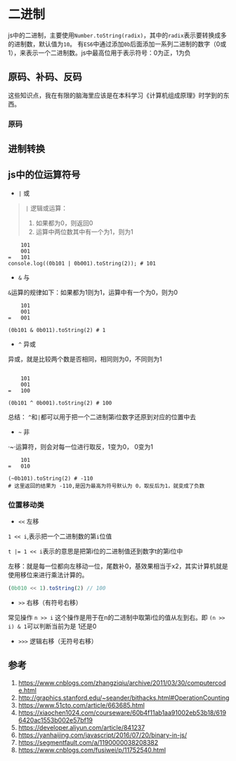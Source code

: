 # 二进制

js中的二进制，主要使用`Number.toString(radix)`，其中的`radix`表示要转换成多的进制数，默认值为`10`。
有`ES6`中通过添加`0b`后面添加一系列二进制的数字（0或1），来表示一个二进制数。js中最高位用于表示符号：0为正，1为负

## 原码、补码、反码

这些知识点，我在有限的脑海里应该是在本科学习《计算机组成原理》时学到的东西。

### 原码


## 进制转换

## js中的位运算符号

- `|` 或

> `|` 逻辑或运算：
>
> 1. 如果都为0，则返回0
> 2. 运算中两位数其中有一个为1，则为1

```shell
    101
    001
=   101 
console.log((0b101 | 0b001).toString(2)); # 101
```

- `&` 与

`&`运算的规律如下：如果都为1则为1，运算中有一个为0，则为0

``` shell
    101
    001
=   001

(0b101 & 0b011).toString(2) # 1
```

- `^` 异或

异或，就是比较两个数是否相同，相同则为0，不同则为1

```shell

    101
    001
=   100

(0b101 ^ 0b001).toString(2) # 100
```

总结： `^`和`|`都可以用于把一个二进制第i位数字还原到对应的位置中去

- `~` 非

·~·运算符，则会对每一位进行取反，1变为0， 0变为1

```shell
    101
=   010

(~0b101).toString(2) # -110
# 这里返回的结果为 -110,是因为最高为符号默认为 0，取反后为1，就变成了负数
```

### 位置移动类

- `<<` 左移

`1 << i`,表示把一个二进制数的第`i`位值

`t |= 1 << i`表示的意思是把第i位的二进制值还到数字t的第i位中

左移：就是每一位都向左移动一位，尾数补0，基效果相当于x2，其实计算机就是使用移位来进行乘法计算的。

```ts
(0b010 << 1).toString(2) // 100
```


- `>>` 右移（有符号右移）

常见操作 `n >> i` 这个操作是用于在n的二进制中取第i位的值从左到右。即 `(n >> i) & 1`可以判断当前为是 1还是0

- `>>>` 逻辑右移（无符号右移）

## 参考

1. <https://www.cnblogs.com/zhangziqiu/archive/2011/03/30/computercode.html>
2. <http://graphics.stanford.edu/~seander/bithacks.html#OperationCounting>
3. <https://www.51cto.com/article/663685.html>
4. <https://xiaochen1024.com/courseware/60b4f11ab1aa91002eb53b18/6196420ac1553b002e57bf19>
5. <https://developer.aliyun.com/article/841237>
6. <https://yanhaijing.com/javascript/2016/07/20/binary-in-js/>
7. <https://segmentfault.com/a/1190000038208382>
8. <https://www.cnblogs.com/fusiwei/p/11752540.html>